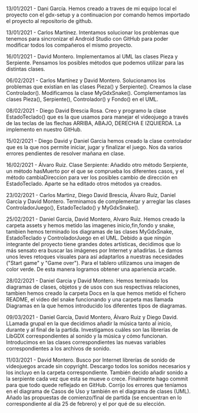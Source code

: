 13/01/2021 - Dani García. Hemos creado a traves de mi equipo local el proyecto con el gdx-setup y a continuacion por comando hemos importado el proyecto al repositorio de github.

13/01/2021 - Carlos Martínez. Intentamos solucionar los problemas que tenemos para sincronizar el Android Studio con GitHub para poder modificar todos los compañeros el mismo proyecto.

16/01/2021 - David Montero. Implementamos al UML las clases Pieza y Serpiente. Pensamos los posibles métodos que podemos utilizar para las distintas clases.

06/02/2021 - Carlos Martínez y David Montero. Solucionamos los problemas que existian en las clases Pieza() y Serpiente(). Creamos la clase Controlador(). Modificamos la clase MyGdxSnake(). Complementamos las clases Pieza(), Serpiente(), Controlador() y Fondo() en el UML.

08/02/2021 - Diego David Brescia Rosa. Creo y programo la clase EstadoTeclado() que es la que usamos para manejar el videojuego a través de las teclas de las flechas ARRIBA, ABAJO, DERECHA E IZQUIERDA. La implemento en nuestro GitHub.

15/02/2021 - Diego David y Daniel Garcia hemos creado la clase controlador que es la que nos permite iniciar, jugar y finalizar el juego. Nos da varios errores pendientes de resolver mañana en clase.

16/02/2021 - Álvaro Ruiz. Clase Serpiente: Añadido otro método Serpiente, un método hasMuerto por el que se comprueba los diferentes casos, y el método cambiaDireccion para ver los posibles cambio de dirección en EstadoTeclado. Aparte se ha editado otros métodos ya creados.

23/02/2021 - Carlos Martinz, Diego David Brescia, Álvaro Ruíz, Daniel García y David Montero. Terminamos de complementar y arreglar las clases ControladorJuego(), EstadoTeclado() y MyGdxSnake().

25/02/2021 - Daniel Garcia, David Montero, Alvaro Ruiz. Hemos creado la carpeta assets y hemos metido las imagenes inicio,fin,fondo y snake, tambien hemos terminado los diagramas de las clases MyGdxSnake, EstadoTeclado y ControladorJuego en el UML. Debido a que ningún integrante del proyecto tiene grandes dotes artísticas, decidimos que lo más sensato era buscar las imágenes por Internet y añadirlas. Le damos unos leves retoques visuales para así adaptarlos a nuestras necesidades ("Start game" y "Game over"). Para el tablero utilizamos una imagen de color verde. De esta manera logramos obtener una apariencia arcade.

28/02/2021 - Daniel Garcia y David Montero. Hemos terminado los diagramas de clases, objetos y de usos con sus respectivas relaciones, tambien hemos creado la carpeta Docs en la que hemos metido el fichero README, el video del snake funcionando y una carpeta mas llamada Diagramas en la que hemos introducido los diferentes tipos de diagramas.

09/03/2021 - Daniel García, David Montero, Álvaro Ruiz y Diego David. LLamada grupal en la que decidimos añadir la música tanto al inicio, durante y al final de la partida. Investigamos cuáles son las librerías de LibGDX correspondientes al sonido y la música y cómo funcionan. Introducimos en las clases correspondientes las nuevas variables correspondientes a los archivos de sonido. 

11/03/2021 - David Montero. Busco por Internet librerías de sonido de videojuegos arcade sin copyright. Descargo todos los sonidos necesarios y los incluyo en la carpeta correspondiente. También decido añadir sonido a la serpiente cada vez que esta se mueve o crece. Finalmente hago commit para que todo quede reflejado en GitHub. Corrijo los errores que teníamos en el diagrama de Casos de Uso y también en el diagrama de clases (UML). Añado las propuestas de comienzo/final de partida (se encuentran en lo correspondiente al día 25 de febrero) y el por qué de su elección.
